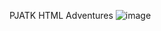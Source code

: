 PJATK HTML Adventures
![image](https://github.com/Misakuja/WPRG/assets/156021641/7fce1c41-bcd7-4a5d-8d6e-6185d1b20f51)
